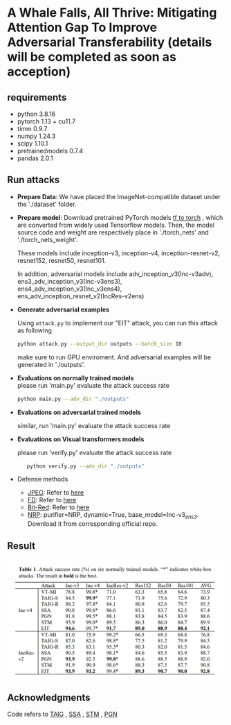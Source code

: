 # A Whale Falls, All Thrive: Mitigating Attention Gap To  Improve Adversarial Transferability (details will be completed as soon as acception)

## requirements
- python 3.8.16 
- pytorch 1.13 + cu11.7 
- timm 0.9.7 
- numpy 1.24.3
- scipy 1.10.1 
- pretrainedmodels 0.7.4 
- pandas 2.0.1 


## Run attacks 
- **Prepare Data**: We have placed the ImageNet-compatible dataset under the './dataset' folder. <br/>

- **Prepare model**:  Download pretrained PyTorch models [tf to torch](https://github.com/ylhz/tf_to_pytorch_model) , which are converted from widely used Tensorflow models. Then, the model source code and weight are respectively place in './torch_nets' and './torch_nets_weight'.  <br>

  These models include inception-v3, inception-v4, inception-resnet-v2, resnet152, resnet50, resnet101. <br>

  In addition, adversarial models include adv_inception_v3(Inc-v3adv), ens3_adv_inception_v3(Inc-v3ens3), ens4_adv_inception_v3(Inc_v3ens4), ens_adv_inception_resnet_v2(IncRes-v2ens)

- **Generate adversarial examples** <br>

  Using `attack.py` to implement our "EIT" attack, you can run this attack as following  <br>
  ```bash 
  python attack.py --output_dir outputs --batch_size 10  
  ```
  make sure to run GPU enviroment. And adversarial examples will be generated in './outputs'.

- **Evaluations on normally trained models** <br> please run 'main.py' evaluate the attack success rate <br>
  ``` bash 
  python main.py --adv_dir "./outputs" 
  ```
- **Evaluations on adversarial trained models** <br>

  similar, run 'main.py' evaluate the attack success rate  <br>

- **Evaluations on Visual transformers models**<br>

  please run 'verify.py' evaluate the attack success rate <br>
  ```bash
     python verify.py --adv_dir "./outputs"
  ```


- Defense methods 

  - [JPEG](https://github.com/JHL-HUST/VT/blob/main/third_party/jpeg.py): Refer to [here](https://github.com/JHL-HUST/VT/blob/main/third_party/jpeg.py)
  - [FD](github.com/JHL-HUST/VT/blob/main/third_party/feature_distillation.py): Refer to [here](https://github.com/JHL-HUST/VT/blob/main/third_party/feature_distillation.py)
  - [Bit-Red](github.com/JHL-HUST/VT/blob/main/third_party/bit_depth_reduction.py): Refer to [here](github.com/JHL-HUST/VT/blob/main/third_party/bit_depth_reduction.py)
  - [NRP](https://github.com/Muzammal-Naseer/NRP): purifier=NRP, dynamic=True, base_model=Inc-v3<sub>*ens3*</sub>. Download it from corresponding official repo.

## Result 

![EIT](./document/EIT.png)

## Acknowledgments

Code refers to [TAIG](https://github.com/yihuang2016/TAIG) , [SSA](https://github.com/yuyang-long/SSA) , [STM](https://github.com/zhijin-ge/stm) , [PGN](https://github.com/Trustworthy-AI-Group/PGN)

